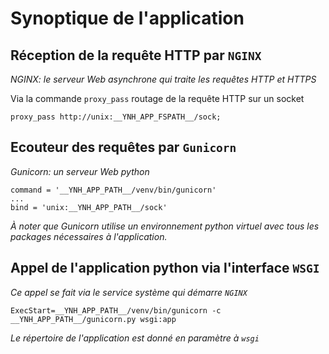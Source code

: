 Synoptique de l'application
===========================

Réception de la requête HTTP par `NGINX`
--------------------------------------
_NGINX: le serveur Web asynchrone qui traite les requêtes HTTP et HTTPS_

Via la commande `proxy_pass` routage de la requête HTTP sur un socket
```
proxy_pass http://unix:__YNH_APP_FSPATH__/sock;
```

Ecouteur des requêtes par `Gunicorn`
----------------------------------
_Gunicorn: un serveur Web python_
```
command = '__YNH_APP_PATH__/venv/bin/gunicorn'
...
bind = 'unix:__YNH_APP_PATH__/sock'
```
_À noter que Gunicorn utilise un environnement python virtuel avec tous les packages nécessaires à l'application._

Appel de l'application python via l'interface `WSGI`
----------------------------------------------------
_Ce appel se fait via le service système qui démarre `NGINX`_

    ExecStart=__YNH_APP_PATH__/venv/bin/gunicorn -c __YNH_APP_PATH__/gunicorn.py wsgi:app

_Le répertoire de l'application est donné en paramètre à `wsgi`_

